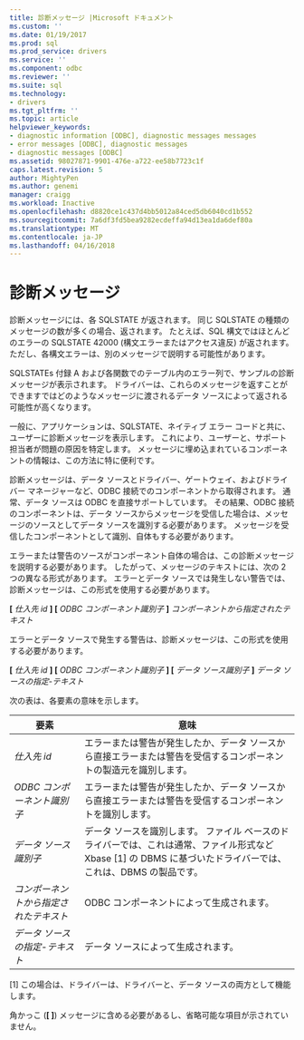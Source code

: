 ```yaml
---
title: 診断メッセージ |Microsoft ドキュメント
ms.custom: ''
ms.date: 01/19/2017
ms.prod: sql
ms.prod_service: drivers
ms.service: ''
ms.component: odbc
ms.reviewer: ''
ms.suite: sql
ms.technology:
- drivers
ms.tgt_pltfrm: ''
ms.topic: article
helpviewer_keywords:
- diagnostic information [ODBC], diagnostic messages messages
- error messages [ODBC], diagnostic messages
- diagnostic messages [ODBC]
ms.assetid: 98027871-9901-476e-a722-ee58b7723c1f
caps.latest.revision: 5
author: MightyPen
ms.author: genemi
manager: craigg
ms.workload: Inactive
ms.openlocfilehash: d8820ce1c437d4bb5012a84ced5db6040cd1b552
ms.sourcegitcommit: 7a6df3fd5bea9282ecdeffa94d13ea1da6def80a
ms.translationtype: MT
ms.contentlocale: ja-JP
ms.lasthandoff: 04/16/2018
---
```

# <a name="diagnostic-messages"></a>診断メッセージ
診断メッセージには、各 SQLSTATE が返されます。 同じ SQLSTATE の種類のメッセージの数が多くの場合、返されます。 たとえば、SQL 構文ではほとんどのエラーの SQLSTATE 42000 (構文エラーまたはアクセス違反) が返されます。 ただし、各構文エラーは、別のメッセージで説明する可能性があります。  
  
 SQLSTATEs 付録 A および各関数でのテーブル内のエラー列で、サンプルの診断メッセージが表示されます。 ドライバーは、これらのメッセージを返すことができますではどのようなメッセージに渡されるデータ ソースによって返される可能性が高くなります。  
  
 一般に、アプリケーションは、SQLSTATE、ネイティブ エラー コードと共に、ユーザーに診断メッセージを表示します。 これにより、ユーザーと、サポート担当者が問題の原因を特定します。 メッセージに埋め込まれているコンポーネントの情報は、この方法に特に便利です。  
  
 診断メッセージは、データ ソースとドライバー、ゲートウェイ、およびドライバー マネージャーなど、ODBC 接続でのコンポーネントから取得されます。 通常、データ ソースは ODBC を直接サポートしています。 その結果、ODBC 接続のコンポーネントは、データ ソースからメッセージを受信した場合は、メッセージのソースとしてデータ ソースを識別する必要があります。 メッセージを受信したコンポーネントとして識別、自体もする必要があります。  
  
 エラーまたは警告のソースがコンポーネント自体の場合は、この診断メッセージを説明する必要があります。 したがって、メッセージのテキストには、次の 2 つの異なる形式があります。 エラーとデータ ソースでは発生しない警告では、診断メッセージは、この形式を使用する必要があります。  
  
 **[** *仕入先 id* **] [** *ODBC コンポーネント識別子* **]** *コンポーネントから指定されたテキスト*  
  
 エラーとデータ ソースで発生する警告は、診断メッセージは、この形式を使用する必要があります。  
  
 **[** *仕入先 id* **] [** *ODBC コンポーネント識別子* **] [** *データ ソース識別子* **]** *データ ソースの指定-テキスト*  
  
 次の表は、各要素の意味を示します。  
  
|要素|意味|  
|-------------|-------------|  
|*仕入先 id*|エラーまたは警告が発生したか、データ ソースから直接エラーまたは警告を受信するコンポーネントの製造元を識別します。|  
|*ODBC コンポーネント識別子*|エラーまたは警告が発生したか、データ ソースから直接エラーまたは警告を受信するコンポーネントを識別します。|  
|*データ ソース識別子*|データ ソースを識別します。 ファイル ベースのドライバーでは、これは通常、ファイル形式など Xbase [1] の DBMS に基づいたドライバーでは、これは、DBMS の製品です。|  
|*コンポーネントから指定されたテキスト*|ODBC コンポーネントによって生成されます。|  
|*データ ソースの指定-テキスト*|データ ソースによって生成されます。|  
  
 [1] この場合は、ドライバーは、ドライバーと、データ ソースの両方として機能します。  
  
 角かっこ (**[ ]**) メッセージに含める必要があるし、省略可能な項目が示されていません。
